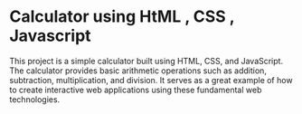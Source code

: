  # Calculator using HtML , CSS , Javascript
 This project is a simple calculator built using HTML, CSS, and JavaScript. The calculator provides basic arithmetic operations such as addition, subtraction, multiplication, and division. It serves as a great example of how to create interactive web applications using these fundamental web technologies.
